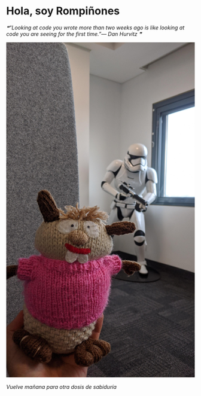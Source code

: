 # Hola, soy Rompiñones

<!--STARTS_HERE_QUOTE_README-->
<i>❝“Looking at code you wrote more than two weeks ago is like looking at code you are seeing for the first time.”— Dan Hurvitz   ❞</i>
<!--ENDS_HERE_QUOTE_README-->

<!--START_SECTION:update_image-->
![alt text](https://raw.githubusercontent.com/focaalvarez/rompinones/main/.github/images/IMG_20220518_180120.jpg?raw=true)
<!--END_SECTION:update_image-->

*Vuelve mañana para otra dosis de sabiduría*
